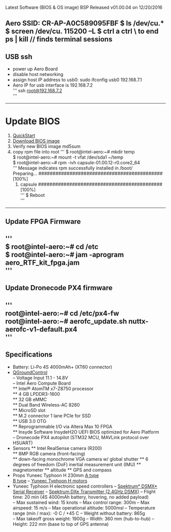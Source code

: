 
Latest Software (BIOS & OS image) BSP Released v01.00.04 on 12/20/2016 
 
Aero SSID: CR-AP-A0C589095FBF
$ ls /dev/cu.*
$ screen /dev/cu. 115200 –L 
$ ctrl a ctrl \ to end ps | kill // finds terminal sessions 
--------------------------------------- 
## USB ssh  
* power up Aero Board  
* disable host networking 
* assign host IP address to usb0: sudo ifconfig usb0 192.168.7.1  
* Aero IP for usb interface is 192.168.7.2  
'''
ssh root@192.168.7.2  
''' 
---------------------------------------
# Update BIOS 
1. [QuickStart](https://github.com/intel-aero/meta-intel-aero/wiki/Quickstart-Guide)   
2. [Download BIOS image](https://downloadcenter.intel.com/download/26500/UAV-installation-files-for-Intel-Aero-Platform)  
3. Verify new BIOS image md5sum
4. copy rpm file into root
'''
$ root@intel-aero:~# mkdir temp  
$ root@intel-aero:~# mount -t vfat /dev/sda1 ~/temp  
$ root@intel-aero:~# rpm -ivh capsule-01.00.12-r0.core2_64  
'''
Message indicates rpm successfully installed in /boot/  
Preparing...                  ############################################ [100%]  
    1. capsule                ############################################ [100%]   
'''
$ Reboot  
'''
-----------------------------------------  
## Update FPGA Firmware  
'''  
$ root@intel-aero:~# cd /etc  
$ root@intel-aero:~# jam -aprogram aero_RTF_kit_fpga.jam  
'''  
-----------------------------------------  
## Update Dronecode PX4 firmware  
'''  
root@intel-aero:~# cd /etc/px4-fw  
root@intel-aero:~# aerofc_update.sh nuttx-aerofc-v1-default.px4  
'''  
-----------------------------------------  
## Specifications  
- Battery: Li-Po 4S 4000mAh+ (XT60 connector)  
- [QGroundControl](http://qgroundcontrol.com/)  
– Voltage Input 11.1 - 14.8V  
– Intel Aero Compute Board  
	** Intel® AtomTM x7-Z8750 processor  
	** 4 GB LPDDR3-1600  
	** 32 GB eMMC  
	** Dual Band Wireless-AC 8260  
	** MicroSD slot  
	** M.2 connector 1 lane PCIe for SSD  
	** USB 3.0 OTG  
	** Reprogrammable I/O via Altera Max 10 FPGA  
	** Insyde Software InsydeH2O UEFI BIOS optimized for Aero Platform  
– Dronecode PX4 autopilot (STM32 MCU, MAVLink protocol over HSUART)  
- Sensors
	** Intel RealSense camera (R200)  
	** 8MP RGB camera (front-facing)  
	** down-facing monochrome VGA camera w/ global shutter
	** 6 degrees of freedom (DoF) inertial measurement unit (IMU)
	** magnetometer
	** altitude
	** GPS and compass
- Props Yuneec Typhoon H 230mm
	[A type](http://shop.yuneecusa.com/typhoon-h-propeller-a)  
	[B type](http://shop.yuneecusa.com/typhoon-h-propeller-b)
– [Yuneec Typhoon H motors](https://www.vertigodrones.com/Yuneec-Replacement-Motor-Typhoon-H_p_344.html)
- Yuneec Typhoon H electronic speed controllers
– [Spektrum* DSMX* Serial Receiver](https://www.spektrumrc.com/Products/Default.aspx?ProdID=SPM4648)
– [Spektrum DXe Transmitter (2.4GHz DSMX)](https://www.spektrumrc.com/Products/Default.aspx?ProdId=SPM1000)
– Flight time: 20 min (4S 4000mAh battery, hovering, no added payload)  
– Max sustained wind: 15 knots
– Max control range: 300m
– Max airspeed: 15 m/s
– Max operational altitude: 5000msl
– Temperature range (min / max): -0 C / +45 C
– Weight without battery: 865g  
– Max takeoff gross weight: 1900g 
– Width: 360 mm (hub-to-hub)
– Height: 222 mm (base to top of GPS antenna)
